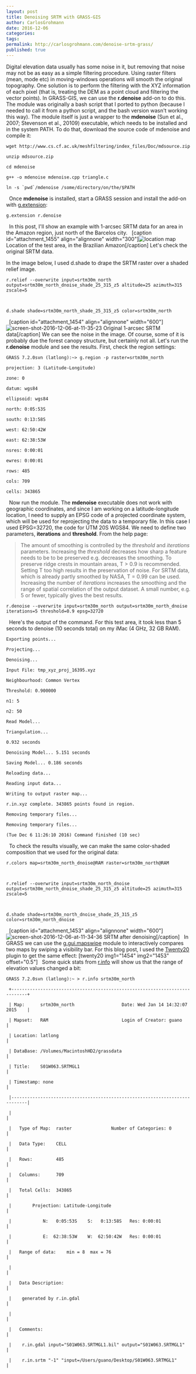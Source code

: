 ```yaml
---
layout: post
title: Denoising SRTM with GRASS-GIS
author: CarlosGrohmann
date: 2016-12-06
categories: 
tags: 
permalink: http://carlosgrohmann.com/denoise-srtm-grass/
published: true
---
```



Digital elevation data usually has some noise in it, but removing that noise may not be as easy as a simple filtering procedure. Using raster filters (mean, mode etc) in moving-windows operations will smooth the original topography. One solution is to perform the filtering with the XYZ information of each pixel (that is, treating the DEM as a point cloud and filtering the vector points). In GRASS-GIS, we can use the **r.denoise** add-on to do this. The module was originally a bash script that I ported to python (because I needed to call it from a python script, and the bash version wasn't working this way). The module itself is just a wrapper to the **mdenoise** (Sun et al., 2007; Stevenson et al., 20109) executable, which needs to be installed and in the system PATH. To do that, download the source code of mdenoise and compile it: 

    

    

    wget http://www.cs.cf.ac.uk/meshfiltering/index_files/Doc/mdsource.zip

    unzip mdsource.zip

    cd mdenoise

    g++ -o mdenoise mdenoise.cpp triangle.c

    ln -s `pwd`/mdenoise /some/directory/on/the/$PATH

    



  Once **mdenoise** is installed, start a GRASS session and install the add-on with [g.extension](https://grass.osgeo.org/grass72/manuals/g.extension.html): 

    

    

    g.extension r.denoise

    



  In this post, I'll show an example with 1-arcsec SRTM data for an area in the Amazon region, just north of the Barcelos city.   [caption id="attachment_1455" align="alignnone" width="300"]![location map](/blog/wp-content/uploads/2016/12/map-300x191.png) Location of the test area, in the Brazilian Amazon[/caption] Let's check the original SRTM data.   

In the image below, I used d.shade to drape the SRTM raster over a shaded relief image. 

    

    

    r.relief --overwrite input=srtm30m_north output=srtm30m_north_dnoise_shade_25_315_z5 altitude=25 azimuth=315 zscale=5

    

    d.shade shade=srtm30m_north_shade_25_315_z5 color=srtm30m_north

    



  [caption id="attachment_1454" align="alignnone" width="600"]![screen-shot-2016-12-06-at-11-35-23](/blog/wp-content/uploads/2016/12/Screen-Shot-2016-12-06-at-11.35.23-1024x784.jpg) Original 1-arcsec SRTM data[/caption] We can see the noise in the image. Of course, some of it is probably due the forest canopy structure, but certainly not all. Let's run the **r.denoise** module and see the results. First, check the region settings: 

    

    

    GRASS 7.2.0svn (latlong):~> g.region -p raster=srtm30m_north

    projection: 3 (Latitude-Longitude)

    zone: 0

    datum: wgs84

    ellipsoid: wgs84

    north: 0:05:53S

    south: 0:13:58S

    west: 62:50:42W

    east: 62:38:53W

    nsres: 0:00:01

    ewres: 0:00:01

    rows: 485

    cols: 709

    cells: 343865



  Now run the module. The **mdenoise** executable does not work with geographic coordinates, and since I am working on a latitude-longitude location, I need to supply an EPSG code of a projected coordinate system, which will be used for reprojecting the data to a temporary file. In this case I used EPSG=32720, the code for UTM 20S WGS84. We need to define two parameters, **iterations** and **threshold**. From the help page: 



> The amount of smoothing is controlled by the _threshold_ and _iterations_ parameters. Increasing the _threshold_ decreases how sharp a feature needs to be to be preserved e.g. decreases the smoothing. To preserve ridge crests in mountain areas, T > 0.9 is recommended. Setting T too high results in the preservation of noise. For SRTM data, which is already partly smoothed by NASA, T = 0.99 can be used. Increasing the number of _iterations_ increases the smoothing and the range of spatial correlation of the output dataset. A small number, e.g. 5 or fewer, typically gives the best results.



  



    

    

    r.denoise --overwrite input=srtm30m_north output=srtm30m_north_dnoise iterations=5 threshold=0.9 epsg=32720



  Here's the output of the command. For this test area, it took less than 5 seconds to denoise (10 seconds total) on my iMac (4 GHz, 32 GB RAM). 

    

    

    Exporting points...

    Projecting...

    Denoising...

    Input File: tmp_xyz_proj_16395.xyz

    Neighbourhood: Common Vertex

    Threshold: 0.900000

    n1: 5

    n2: 50

    Read Model...

    Triangulation...

    0.932 seconds

    Denoising Model... 5.151 seconds

    Saving Model... 0.186 seconds

    Reloading data...

    Reading input data...

    Writing to output raster map...

    r.in.xyz complete. 343865 points found in region.

    Removing temporary files...

    Removing temporary files...

    (Tue Dec 6 11:26:10 2016) Command finished (10 sec)



  To check the results visually, we can make the same color-shaded composition that we used for the original data: 

    

    

    r.colors map=srtm30m_north_dnoise@RAM raster=srtm30m_north@RAM

    

    r.relief --overwrite input=srtm30m_north_dnoise output=srtm30m_north_dnoise_shade_25_315_z5 altitude=25 azimuth=315 zscale=5

    

    d.shade shade=srtm30m_north_dnoise_shade_25_315_z5 color=srtm30m_north_dnoise

    



  [caption id="attachment_1453" align="alignnone" width="600"]![screen-shot-2016-12-06-at-11-34-36](/blog/wp-content/uploads/2016/12/Screen-Shot-2016-12-06-at-11.34.36-1024x784.jpg) SRTM after denoising[/caption]   In GRASS we can use the [g.gui.mapswipe](https://grass.osgeo.org/grass70/manuals/g.gui.mapswipe.html) module to interactively compares two maps by swiping a visibility bar. For this blog post, I used the [Twenty20](https://wordpress.org/plugins/twenty20/) plugin to get the same effect: [twenty20 img1="1454" img2="1453" offset="0.5"]   Some quick stats from [r.info](https://grass.osgeo.org/grass70/manuals/r.info) will show us that the range of elevation values changed a bit: 

    

    

    GRASS 7.2.0svn (latlong):~ > r.info srtm30m_north

     +----------------------------------------------------------------------------+

     | Map:      srtm30m_north                  Date: Wed Jan 14 14:32:07 2015    |

     | Mapset:   RAM                            Login of Creator: guano           |

     | Location: latlong                                                          |

     | DataBase: /Volumes/MacintoshHD2/grassdata                                  |

     | Title:    S01W063.SRTMGL1                                                  |

     | Timestamp: none                                                            |

     |----------------------------------------------------------------------------|

     |                                                                            |

     |   Type of Map:  raster               Number of Categories: 0               |

     |   Data Type:    CELL                                                       |

     |   Rows:         485                                                        |

     |   Columns:      709                                                        |

     |   Total Cells:  343865                                                     |

     |        Projection: Latitude-Longitude                                      |

     |            N:   0:05:53S    S:   0:13:58S   Res: 0:00:01                   |

     |            E:  62:38:53W    W:  62:50:42W   Res: 0:00:01                   |

     |   Range of data:    min = 8  max = 76                                      |

     |                                                                            |

     |   Data Description:                                                        |

     |    generated by r.in.gdal                                                  |

     |                                                                            |

     |   Comments:                                                                |

     |    r.in.gdal input="S01W063.SRTMGL1.bil" output="S01W063.SRTMGL1"          |

     |    r.in.srtm "-1" "input=/Users/guano/Desktop/S01W063.SRTMGL1"             |
